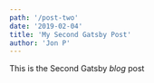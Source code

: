 ```yaml
---
path: '/post-two'
date: '2019-02-04'
title: 'My Second Gatsby Post'
author: 'Jon P'
---
```


This is the Second Gatsby *blog* post
